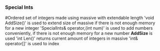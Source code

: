 ### Special Ints
#Ordered set of integers made using massive with extendable length
'void AddSize()' is used to extend size of massive if there is not enough memory for a new integer
'SpecialInts& operator,(int num)' is used to add numbers conveniently, if there is not enough memory for a new number **AddSize** is used
'int Len()' returns current amount of integers in massive
'int& operator[]' is used to index

